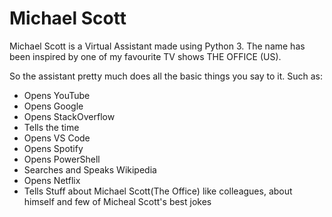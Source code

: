 # Michael Scott
 Michael Scott is a Virtual Assistant made using Python 3. The name has been inspired by one of my favourite TV shows THE OFFICE (US).

So the assistant pretty much does all the basic things you say to it. Such as:
- Opens YouTube
- Opens Google
- Opens StackOverflow
- Tells the time
- Opens VS Code
- Opens Spotify 
- Opens PowerShell
- Searches and Speaks Wikipedia
- Opens Netflix
- Tells Stuff about Michael Scott(The Office) like colleagues, about himself and few of Micheal Scott's best jokes
